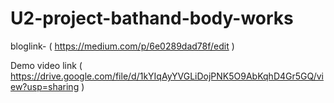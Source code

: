 # U2-project-bathand-body-works

bloglink- ( https://medium.com/p/6e0289dad78f/edit )

Demo video link ( https://drive.google.com/file/d/1kYIqAyYVGLiDojPNK5O9AbKqhD4Gr5GQ/view?usp=sharing )

